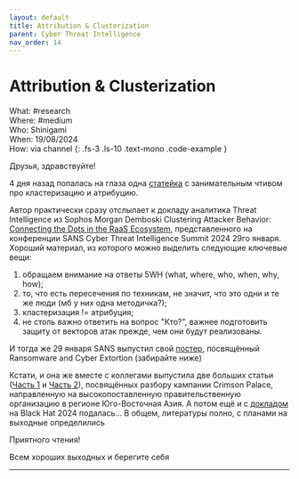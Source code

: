 ```yaml
---
layout: default
title: Attribution & Clusterization
parent: Cyber Threat Intelligence
nav_order: 14
---
```

# Attribution & Clusterization

What: #research\
Where: #medium\
Who: Shinigami\
When: 19/08/2024\
How: via channel
{: .fs-3 .ls-10 .text-mono .code-example }

Друзья, здравствуйте!

4 дня назад попалась на глаза одна [статейка] с занимательным чтивом про кластеризацию и атрибуцию. 

Автор практически сразу отслылает к докладу аналитика Threat Intelligence из Sophos Morgan Demboski Clustering Attacker Behavior: [Connecting the Dots in the RaaS Ecosystem], представленного на конференции
SANS Cyber Threat Intelligence Summit 2024 29го января. Хороший материал, из которого можно выделить следующие ключевые вещи:

1) обращаем внимание на ответы 5WH (what, where, who, when, why, how);
2) то, что есть пересечения по техникам, не значит, что это одни и те же люди (мб у них одна методичка?);
3) кластеризация != атрибуция;
4) не столь важно ответить на вопрос "Кто?", важнее подготовить защиту от векторов атак прежде, чем они будут реализованы.

И тогда же 29 января SANS выпустил свой [постер], посвящённый Ransomware and Cyber Extortion (забирайте ниже)

Кстати, и она же вместе с коллегами выпустила две больших статьи ([Часть 1] и [Часть 2]), посвящённых разбору кампании Crimson Palace, направленную на высокопоставленную правительственную организацию в регионе Юго-Восточная Азия. А потом ещё и с [докладом] на Black Hat 2024 подалась... В общем, литературы полно, с планами на выходные определились

Приятного чтения! 

Всем хороших выходных и берегите себя

----
[статейка]:https://medium.com/@Shinigami42/what-a-cluster-how-industry-groups-and-names-threat-activity-clusters-0c65a7128162
[Connecting the Dots in the RaaS Ecosystem]:https://www.youtube.com/watch?v=ZNf0T1yHl8s
[постер]:https://www.sans.org/presentations/clustering-attacker-behavior-connecting-the-dots-in-the-raas-ecosystem/
[Часть 1]:https://news.sophos.com/en-us/2024/06/05/operation-crimson-palace-sophos-threat-hunting-unveils-multiple-clusters-of-chinese-state-sponsored-activity-targeting-southeast-asia/
[Часть 2]:https://news.sophos.com/en-us/2024/06/05/operation-crimson-palace-a-technical-deep-dive/
[докладом]:https://i.blackhat.com/BH-US-24/Presentations/US24-Demboski-Surfacing-A-Hydra-Wednesday.pdf